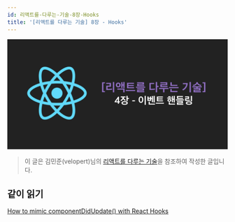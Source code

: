 ```yaml
---
id: 리액트를-다루는-기술-8장-Hooks
title: '[리액트를 다루는 기술] 8장 - Hooks'
---
```


![리액트를-다루는-기술-8장-Hooks-image-0](images/리액트를-다루는-기술-8장-Hooks-image-0.png)

> 이 글은 김민준(velopert)님의 [리액트를 다루는 기술](http://www.yes24.com/Product/Goods/78233628?Acode=101)을 참조하여 작성한 글입니다.

## 같이 읽기

[How to mimic componentDidUpdate() with React Hooks](https://dev.to/savagepixie/how-to-mimic-componentdidupdate-with-react-hooks-3j8c)

